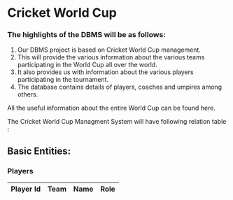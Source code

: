 # Cricket World Cup 

### The highlights of the DBMS will be as follows:

1. Our DBMS project is based on Cricket World Cup management.
2. This will  provide the various information about the various teams participating in the World Cup all over the world.
3. It also provides us with information about the various players participating in the tournament.
4. The database contains details of players, coaches and umpires among others.

All the useful information about the entire World Cup can be found here.

The Cricket World Cup Managment System will have following relation table :

## Basic Entities:

### Players
 
  Player Id | Team | Name | Role 
  --------- |------|------|-----

     